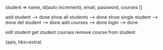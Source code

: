 student => name, id(auto increment), email, password, courses []

add student   --> done
show all  students  --> done
show single  student --> done
del  student   --> done
add courses --> done
login --> done

edit  student 
get student courses
remove course from student

(apis, hbs=extra)
